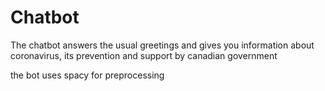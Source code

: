 # Chatbot
The chatbot answers the usual greetings and gives you information about coronavirus, its prevention and support by canadian government

the bot uses spacy for preprocessing
